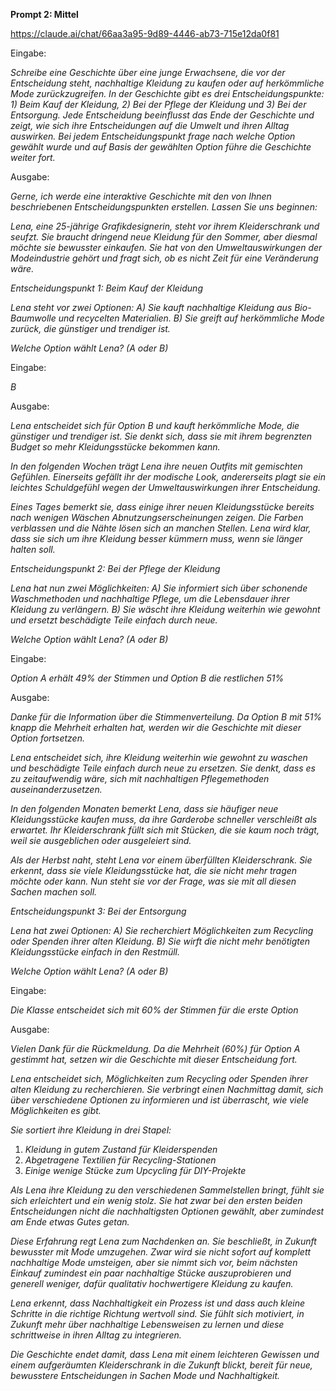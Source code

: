 **Prompt 2: Mittel**

https://claude.ai/chat/66aa3a95-9d89-4446-ab73-715e12da0f81

Eingabe:

*Schreibe eine Geschichte über eine junge Erwachsene, die vor der Entscheidung steht, nachhaltige Kleidung zu kaufen oder auf herkömmliche Mode zurückzugreifen. In der Geschichte gibt es drei Entscheidungspunkte: 1) Beim Kauf der Kleidung, 2) Bei der Pflege der Kleidung und 3) Bei der Entsorgung. Jede Entscheidung beeinflusst das Ende der Geschichte und zeigt, wie sich ihre Entscheidungen auf die Umwelt und ihren Alltag auswirken. Bei jedem Entscheidungspunkt frage nach welche Option gewählt wurde und auf Basis der gewählten Option führe die Geschichte weiter fort.*

Ausgabe:

*Gerne, ich werde eine interaktive Geschichte mit den von Ihnen beschriebenen Entscheidungspunkten erstellen. Lassen Sie uns beginnen:*

*Lena, eine 25-jährige Grafikdesignerin, steht vor ihrem Kleiderschrank und seufzt. Sie braucht dringend neue Kleidung für den Sommer, aber diesmal möchte sie bewusster einkaufen. Sie hat von den Umweltauswirkungen der Modeindustrie gehört und fragt sich, ob es nicht Zeit für eine Veränderung wäre.*

*Entscheidungspunkt 1: Beim Kauf der Kleidung*

*Lena steht vor zwei Optionen: A) Sie kauft nachhaltige Kleidung aus Bio-Baumwolle und recycelten Materialien. B) Sie greift auf herkömmliche Mode zurück, die günstiger und trendiger ist.*

*Welche Option wählt Lena? (A oder B)*

Eingabe:

*B*

Ausgabe:

*Lena entscheidet sich für Option B und kauft herkömmliche Mode, die günstiger und trendiger ist. Sie denkt sich, dass sie mit ihrem begrenzten Budget so mehr Kleidungsstücke bekommen kann.*

*In den folgenden Wochen trägt Lena ihre neuen Outfits mit gemischten Gefühlen. Einerseits gefällt ihr der modische Look, andererseits plagt sie ein leichtes Schuldgefühl wegen der Umweltauswirkungen ihrer Entscheidung.*

*Eines Tages bemerkt sie, dass einige ihrer neuen Kleidungsstücke bereits nach wenigen Wäschen Abnutzungserscheinungen zeigen. Die Farben verblassen und die Nähte lösen sich an manchen Stellen. Lena wird klar, dass sie sich um ihre Kleidung besser kümmern muss, wenn sie länger halten soll.*

*Entscheidungspunkt 2: Bei der Pflege der Kleidung*

*Lena hat nun zwei Möglichkeiten: A) Sie informiert sich über schonende Waschmethoden und nachhaltige Pflege, um die Lebensdauer ihrer Kleidung zu verlängern. B) Sie wäscht ihre Kleidung weiterhin wie gewohnt und ersetzt beschädigte Teile einfach durch neue.*

*Welche Option wählt Lena? (A oder B)*

Eingabe:

*Option A erhält 49% der Stimmen und Option B die restlichen 51%*

Ausgabe:

*Danke für die Information über die Stimmenverteilung. Da Option B mit 51% knapp die Mehrheit erhalten hat, werden wir die Geschichte mit dieser Option fortsetzen.*

*Lena entscheidet sich, ihre Kleidung weiterhin wie gewohnt zu waschen und beschädigte Teile einfach durch neue zu ersetzen. Sie denkt, dass es zu zeitaufwendig wäre, sich mit nachhaltigen Pflegemethoden auseinanderzusetzen.*

*In den folgenden Monaten bemerkt Lena, dass sie häufiger neue Kleidungsstücke kaufen muss, da ihre Garderobe schneller verschleißt als erwartet. Ihr Kleiderschrank füllt sich mit Stücken, die sie kaum noch trägt, weil sie ausgeblichen oder ausgeleiert sind.*

*Als der Herbst naht, steht Lena vor einem überfüllten Kleiderschrank. Sie erkennt, dass sie viele Kleidungsstücke hat, die sie nicht mehr tragen möchte oder kann. Nun steht sie vor der Frage, was sie mit all diesen Sachen machen soll.*

*Entscheidungspunkt 3: Bei der Entsorgung*

*Lena hat zwei Optionen: A) Sie recherchiert Möglichkeiten zum Recycling oder Spenden ihrer alten Kleidung. B) Sie wirft die nicht mehr benötigten Kleidungsstücke einfach in den Restmüll.*

*Welche Option wählt Lena? (A oder B)*

Eingabe:

*Die Klasse entscheidet sich mit 60% der Stimmen für die erste Option*

Ausgabe:

*Vielen Dank für die Rückmeldung. Da die Mehrheit (60%) für Option A gestimmt hat, setzen wir die Geschichte mit dieser Entscheidung fort.*

*Lena entscheidet sich, Möglichkeiten zum Recycling oder Spenden ihrer alten Kleidung zu recherchieren. Sie verbringt einen Nachmittag damit, sich über verschiedene Optionen zu informieren und ist überrascht, wie viele Möglichkeiten es gibt.*

*Sie sortiert ihre Kleidung in drei Stapel:*

1. *Kleidung in gutem Zustand für Kleiderspenden*
2. *Abgetragene Textilien für Recycling-Stationen*
3. *Einige wenige Stücke zum Upcycling für DIY-Projekte*

*Als Lena ihre Kleidung zu den verschiedenen Sammelstellen bringt, fühlt sie sich erleichtert und ein wenig stolz. Sie hat zwar bei den ersten beiden Entscheidungen nicht die nachhaltigsten Optionen gewählt, aber zumindest am Ende etwas Gutes getan.*

*Diese Erfahrung regt Lena zum Nachdenken an. Sie beschließt, in Zukunft bewusster mit Mode umzugehen. Zwar wird sie nicht sofort auf komplett nachhaltige Mode umsteigen, aber sie nimmt sich vor, beim nächsten Einkauf zumindest ein paar nachhaltige Stücke auszuprobieren und generell weniger, dafür qualitativ hochwertigere Kleidung zu kaufen.*

*Lena erkennt, dass Nachhaltigkeit ein Prozess ist und dass auch kleine Schritte in die richtige Richtung wertvoll sind. Sie fühlt sich motiviert, in Zukunft mehr über nachhaltige Lebensweisen zu lernen und diese schrittweise in ihren Alltag zu integrieren.*

*Die Geschichte endet damit, dass Lena mit einem leichteren Gewissen und einem aufgeräumten Kleiderschrank in die Zukunft blickt, bereit für neue, bewusstere Entscheidungen in Sachen Mode und Nachhaltigkeit.*